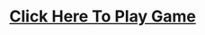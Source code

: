 <a href="https://affectionate-newton-a18a69.netlify.app/">
  <h1>Click Here To Play Game</h1>
  </a>
